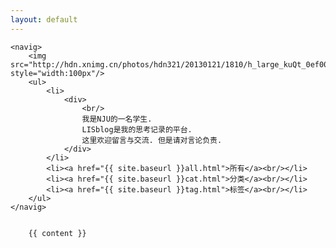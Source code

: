 ```yaml
---
layout: default
---
```



	<navig>
		<img src="http://hdn.xnimg.cn/photos/hdn321/20130121/1810/h_large_kuQt_0ef0000013ac113e.jpg" style="width:100px"/>
		<ul>
			<li>
				<div>
					<br/>
					我是NJU的一名学生. 
					LISblog是我的思考记录的平台.
					这里欢迎留言与交流. 但是请对言论负责.
				</div>
			</li>
			<li><a href="{{ site.baseurl }}all.html">所有</a><br/></li>
			<li><a href="{{ site.baseurl }}cat.html">分类</a><br/></li>
			<li><a href="{{ site.baseurl }}tag.html">标签</a><br/></li>
		</ul>
	</navig>


		{{ content }}
